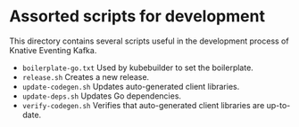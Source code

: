 # Assorted scripts for development

This directory contains several scripts useful in the development process of
Knative Eventing Kafka.

- `boilerplate-go.txt` Used by kubebuilder to set the boilerplate.
- `release.sh` Creates a new release.
- `update-codegen.sh` Updates auto-generated client libraries.
- `update-deps.sh` Updates Go dependencies.
- `verify-codegen.sh` Verifies that auto-generated client libraries are
  up-to-date.
